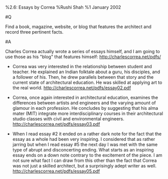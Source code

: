 %2.6: Essays by Correa
%Rushi Shah
%1 January 2002

#Q

Find a book, magazine, website, or blog that features the architect and record three pertinent facts.

#A

Charles Correa actually wrote a series of essays himself, and I am going to use those as his "blog" that features himself: http://charlescorrea.net/pdfs/

 - Correa was very interested in the relationship between student and teacher. He explained an Indian folktale about a guru, his disciples, and a follower of his. Then, he drew parallels between that story and the current state of architectural education. He was skilled at applying art to the real world. http://charlescorrea.net/pdfs/essay02.pdf

 - Correa, once again interested in architectural education, examines the differences between artists and engineers and the varying amount of glamour in each profession. He concludes by suggesting that his alma mater (MIT) integrate more interdisciplinary courses in their architectural studio classes with civil and environmental engineers. http://charlescorrea.net/pdfs/essay03.pdf

 - When I read essay #2 it ended on a rather dark note for the fact that the essay as a whole had been very inspiring. I considered that as rather jarring but when I read essay #5 the next day I was met with the same type of abrupt and disconcerting ending. What starts as an inspiring essay ends on a down note contrary to the excitement of the piece. I am not sure what fact I can draw from this other than the fact that Correa was not just a skilled architect, but a surprisingly adept writer as well. http://charlescorrea.net/pdfs/essay05.pdf
